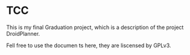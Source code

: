 TCC
===

This is my final Graduation project, which is a description of the project DroidPlanner.

Fell free to use the documen ts here, they are liscensed by GPLv3.
